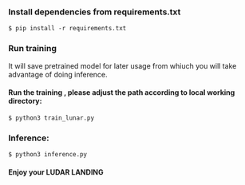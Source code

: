### Install dependencies from requirements.txt
```shell
$ pip install -r requirements.txt
```
### Run training
It  will save pretrained model for later usage from whiuch you will take advantage of doing inference.

#### Run the training , please adjust the path according to local working directory:
```shell
$ python3 train_lunar.py
```
### Inference:
```shell
$ python3 inference.py 
```
#### Enjoy your LUDAR LANDING ####
 
